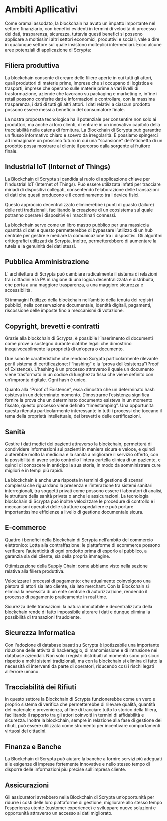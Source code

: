 # Ambiti Apllicativi

Come oramai assodato, la blockchain ha avuto un impatto importante nel settore finanziario, con benefici evidenti in termini di velocità di processo dei dati, trasparenza, sicurezza, tuttavia questi benefici si possono applicare a moltissimi altri settori economici, produttivi e sociali, vale a dire in qualunque settore sul quale insistono molteplici intermediari. Ecco alcune aree potenziali di applicazione di Scrypta: 

## Filiera produttiva 
La blockchain consente di creare delle filiere aperte in cui tutti gli attori, quali produttori di materie prime, imprese che si occupano di logistica e trasporti, imprese che operano sulle materie prime a vari livelli di trasformazione, aziende che lavorano su packaging e marketing e, infine i retail possono conferire dati e informazioni e controllare, con la massima trasparenza, i dati di tutti gli altri attori. I dati relativi a ciascun prodotto possono essere messi a beneficio del consumatore finale. 

La nostra proposta tecnologica ha il potenziale per consentire non solo ai produttori, ma anche ai loro clienti, di entrare in un innovativo capitolo della tracciabilità nella catena di fornitura. La Blockchain di Scrypta può garantire un flusso informativo chiaro e scevro da irregolarità. E possiamo spingerci ad immaginare un prossimo futuro in cui una "scansione" dell'etichetta di un prodotto possa mostrare al cliente il percorso dalla sorgente al fruitore finale. 

## Industrial IoT (Internet of Things) 
La Blockchain di Scrypta si candida al ruolo di applicazione chiave per l'Industrial IoT (Internet of Things). Può essere utilizzata infatti per tracciare miriadi di dispositivi collegati, consentendo l’elaborazione delle transazioni di dati che questi producono e il coordinamento tra i device fisici. 

Questo approccio decentralizzato eliminerebbe i punti di guasto (failure) delle reti tradizionali, facilitando la creazione di un ecosistema sul quale potranno operare i dispositivi e i macchinari connessi. 

La blockchain serve come un libro mastro pubblico per una massiccia quantità di dati e questo permetterebbe di bypassare l’utilizzo di un hub centrale per gestire e mediare la comunicazione tra i dispositivi. Gli algoritmi crittografici utilizzati da Scrypta, inoltre, permetterebbero di aumentare la tutela e la genuinità dei dati stessi. 

## Pubblica Amministrazione 
L’ architettura di Scrypta può cambiare radicalmente il sistema di relazioni tra i cittadini e la PA in ragione di una logica decentralizzata e distribuita, che porta a una maggiore trasparenza, a una maggiore sicurezza e accessibilità. 

Si immagini l’utilizzo della blockchain nell’ambito della tenuta dei registri pubblici, nella conservazione documentale, identità digitali, pagamenti, riscossione delle imposte fino a meccanismi di votazione. 

## Copyright, brevetti e contratti 
Grazie alla blockchain di Scrypta, è possibile l’inserimento di documenti come prove a sostegno durante diatribe legali che dimostrino inequivocabilmente la proprietà di un’opera o documento. 

Due sono le caratteristiche che rendono Scrypta particolarmente rilevante per il sistema di certificazione: l’”hashing” e la “prova dell’esistenza”(Proof of Existence). L’hashing è un processo attraverso il quale un documento viene trasformato in un codice di lunghezza fissa che viene definito con un’impronta digitale. Ogni hash è unico. 

Quanto alla “Proof of Existence”, essa dimostra che un determinato hash esisteva in un determinato momento. Dimostrarne l’esistenza significa fornire la prova che un determinato documento esisteva in un momento fissato, questo processo viene definito “timestamping”. Una opportunità questa ritenuta particolarmente interessante in tutti i processi che toccano il tema della proprietà intellettuale, dei brevetti e delle certificazioni.

## Sanità 
Gestire i dati medici dei pazienti attraverso la blockchain, permetterà di condividere informazioni sui pazienti in maniera sicura e veloce, e quindi aiuterebbe molto la medicina e la sanità a migliorare il servizio offerto, con la possibilità di avere sotto controllo l’intera cartella clinica di un paziente, e quindi di conoscere in anticipo la sua storia, in modo da somministrare cure migliori e in tempi più rapidi.

La blockchain è anche una risposta in termini di gestione di scenari complessi che riguardano la presenza e l’interazione tra sistemi sanitari interregionali, tra soggetti privati come possono essere i laboratori di analisi, le strutture della sanità privata o anche le assicurazioni. 
La tecnologia blockchain di Scrypta può inoltre velocizzare le procedure di controllo e i meccanismi operativi delle strutture ospedaliere e può portare importantissime efficienze a livello di gestione documentale sicura. 

## E-commerce 
Quattro i benefici della Blockchain di Scrypta nell’ambito del commercio elettronico: 
Lotta alla contraffazione: le piattaforme di ecommerce possono verificare l’autenticità di ogni prodotto prima di esporlo al pubblico, a garanzia sia del cliente, sia della propria immagine. 

Ottimizzazione della Supply Chain: come abbiamo visto nella sezione relativa alla filiera produttiva.

Velocizzare i processi di pagamento: che attualmente coinvolgono una pletora di attori sia lato cliente, sia lato merchant. Con la Blockchain si elimina la necessità di un ente centrale di autorizzazione, rendendo il processo di pagamento praticamente in real time.

Sicurezza delle transazioni: la natura immutabile e decentralizzata della blockchain rende di fatto impossibile alterare i dati e dunque elimina la possibilità di transazioni fraudolente. 

## Sicurezza Informatica 
Con l'adozione di database basati su Scrypta è ipotizzabile una importante riduzione delle attività di hackeraggio, di manomissione e di intrusione nei database aziendali. Non solo i registri distribuiti al momento sono più sicuri rispetto a molti sistemi tradizionali, ma con la blockchain si elimina di fatto la necessità di interventi da parte di operatori, riducendo così i rischi legati all’errore umano. 

## Tracciabilità dei Rifiuti 
In questo settore la Blockchain di Scrypta funzionerebbe come un vero e proprio sistema di verifica che permetterebbe di rilevare qualità, quantità del materiale e provenienza, al fine di tracciare tutto lo storico della filiera, facilitando il rapporto tra gli attori coinvolti in termini di affidabilità e sicurezza. Inoltre la blockchain, sempre in relazione alla fase di gestione dei rifiuti, può essere utilizzata come strumento per incentivare comportamenti virtuosi dei cittadini. 

## Finanza e Banche 
La Blockchain di Scrypta può aiutare la banche a fornire servizi più adeguati alle esigenze di imprese fortemente innovative e nello stesso tempo di disporre delle informazioni più precise sull’impresa cliente. 

## Assicurazioni 
Gli assicuratori avrebbero nella Blockchain di Scrypta un’opportunità per ridurre i costi delle loro piattaforme di gestione, migliorare allo stesso tempo l’esperienza utente (customer experience) e sviluppare nuove soluzioni e opportunità attraverso un accesso ai dati migliorato.